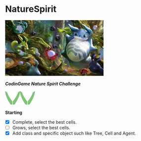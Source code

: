 # NatureSpirit

![](picture/CodinGames_Nature_Spirit.min.jpg)

***CodinGame Nature Spirit Challenge***

![](picture/league-wood2.png)![](picture/league-wood2.png)

**Starting**

- [x] Complete, select the best cells.
- [ ] Grows, select the best cells.
- [x] Add class and specific object such like Tree, Cell and Agent.
